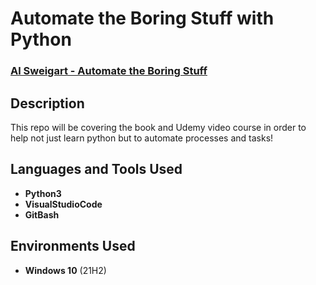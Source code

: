 <h1>Automate the Boring Stuff with Python</h1>

 ### [Al Sweigart - Automate the Boring Stuff](https://automatetheboringstuff.com/)

<h2>Description</h2>
This repo will be covering the book and Udemy video course in order to help not just learn python but to automate processes and tasks!
<br />


<h2>Languages and Tools Used</h2>

- <b>Python3</b> 
- <b>VisualStudioCode</b>
- <b>GitBash</b>

<h2>Environments Used </h2>

- <b>Windows 10</b> (21H2)
